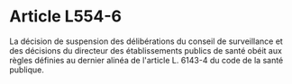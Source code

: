 # Article L554-6

La décision de suspension des délibérations du conseil de surveillance et des décisions du directeur des établissements publics de santé obéit aux règles définies au dernier alinéa de l'article L. 6143-4 du code de la santé publique.
